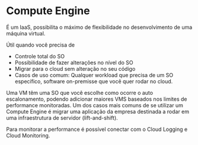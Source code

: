 # Compute Engine

É um IaaS, possibilita o máximo de flexibilidade no desenvolvimento de uma máquina virtual.

Útil quando você precisa de

- Controle total do SO
- Possibilidade de fazer alterações no nível do SO
- Migrar para o cloud sem alteração no seu código
- Casos de uso comum: Qualquer workload que precisa de um SO específico, software on-premisse que você quer rodar no cloud.

Uma VM têm uma SO que você escolhe como ocorre o auto escalonamento, podendo adicionar maiores VMS baseados nos limites de performance monitoradas. Um dos casos mais comuns de se utilizar um Compute Engine é migrar uma aplicação da empresa destinada a rodar em uma infraestrutura de servidor (lift-and-shift).

Para monitorar a performance é possível conectar com o Cloud Logging e Cloud Monitoring.
